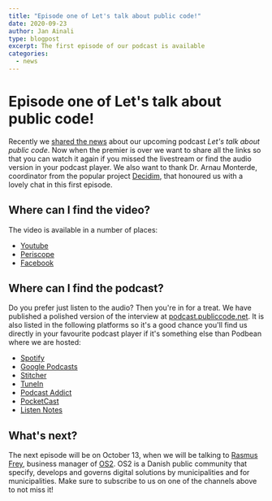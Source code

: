 ```yaml
---
title: "Episode one of Let's talk about public code!"
date: 2020-09-23
author: Jan Ainali
type: blogpost
excerpt: The first episode of our podcast is available
categories:
  - news
---
```


# Episode one of Let's talk about public code!

Recently we [shared the news](2020-09-01-on-air-next-our-podcast.md) about our upcoming podcast *Let's talk about public code*. Now when the premier is over we want to share all the links so that you can watch it again if you missed the livestream or find the audio version in your podcast player. We also want to thank Dr. Arnau Monterde, coordinator from the popular project [Decidim](https://decidim.org/), that honoured us with a lovely chat in this first episode.

## Where can I find the video?

The video is available in a number of places:

- [Youtube](https://www.youtube.com/channel/UCXIL94kkenw0cs_ZgNhKYuw)
- [Periscope](https://www.pscp.tv/w/1nAKEAQlonkKL)
- [Facebook](https://www.facebook.com/publiccodenet/videos/643877099845339/)

## Where can I find the podcast?

Do you prefer just listen to the audio? Then you're in for a treat. We have published a polished version of the interview at [podcast.publiccode.net](https://podcast.publiccode.net/). It is also listed in the following platforms so it's a good chance you'll find us directly in your favourite podcast player if it's something else than Podbean where we are hosted:

- [Spotify](https://open.spotify.com/show/3m7m3AtL0jf67NpQ9B9HRs)
- [Google Podcasts](https://podcasts.google.com/feed/aHR0cHM6Ly9wb2RjYXN0LnB1YmxpY2NvZGUubmV0L2ZlZWQueG1s)
- [Stitcher](https://www.stitcher.com/s?fid=572446)
- [TuneIn](https://tunein.com/podcasts/Technology-Podcasts/Lets-talk-about-public-code-p1365579/)
- [Podcast Addict](https://podcastaddict.com/podcast/3105988)
- [PocketCast](https://pca.st/vdvtvnqc)
- [Listen Notes](https://www.listennotes.com/podcasts/lets-talk-about-public-code-foundation-for-AOD3guWQ9BY/)

## What's next?

The next episode will be on October 13, when we will be talking to [Rasmus Frey](https://os2.eu/bruger/rasmus-frey), business manager of [OS2](https://os2.eu/node/332). OS2 is a Danish public community that specify, develops and governs digital solutions by municipalities and for municipalities. Make sure to subscribe to us on one of the channels above to not miss it!
